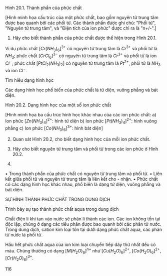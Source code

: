Hình 20.1. Thành phần của phức chất

[Hình minh họa cấu trúc của một phức chất, bao gồm nguyên tử trung tâm được bao quanh bởi các phối tử. Các thành phần được ghi chú: "Phối tử", "Nguyên tử trung tâm", và "Điện tích của ion phức" được chỉ ra là "n+/-".]

1. Hãy cho biết thành phần của phức chất được thể hiện trong Hình 20.1.

Ví dụ phức chất $[Cr(NH_3)_6]^{3+}$ có nguyên tử trung tâm là $Cr^{3+}$ và phối tử là $NH_3$; phức chất $[CrCl_6]^{3-}$ có nguyên tử trung tâm là $Cr^{3+}$ và phối tử là ion $Cl^-$; phức chất $[PtCl_2(NH_3)_2]$ có nguyên tử trung tâm là $Pt^{2+}$, phối tử là $NH_3$ và ion $Cl^-$.

Tìm hiểu dạng hình học

Các dạng hình học phổ biến của phức chất là tứ diện, vuông phẳng và bát diện.

Hình 20.2. Dạng hình học của một số ion phức chất

[Hình minh họa ba cấu trúc hình học khác nhau của các ion phức chất:
a) Ion phức $[Zn(NH_3)_4]^{2+}$: hình tứ diện
b) Ion phức $[Pt(NH_3)_4]^{2+}$: hình vuông phẳng
c) Ion phức $[Co(NH_3)_6]^{3+}$: hình bát diện]

2. Quan sát Hình 20.2, cho biết dạng hình học của mỗi ion phức chất.

3. Hãy cho biết nguyên tử trung tâm và phối tử trong các ion phức ở Hình 20.2.

4. 
• Trong thành phần của phức chất có nguyên tử trung tâm và phối tử.
• Liên kết giữa phối tử và nguyên tử trung tâm là liên kết cho - nhận.
• Phức chất có các dạng hình học khác nhau, phổ biến là dạng tứ diện, vuông phẳng và bát diện.

SỰ HÌNH THÀNH PHỨC CHẤT TRONG DUNG DỊCH

Trình bày sự tạo thành phức chất aqua trong dung dịch

Chất điện li khi tan vào nước sẽ phân li thành các ion. Các ion không tồn tại độc lập, chúng ở dạng các tiểu phân được bao quanh bởi các phân tử nước. Trong dung dịch, cation kim loại tồn tại dưới dạng phức chất aqua, các phân tử nước là phối tử.

Hầu hết phức chất aqua của ion kim loại chuyển tiếp dãy thứ nhất đều có màu. Chúng thường có dạng $[M(H_2O)_6]^{n+}$ như $[Cu(H_2O)_6]^{2+}$, $[Co(H_2O)_6]^{2+}$, $[Cr(H_2O)_6]^{3+}$.

116